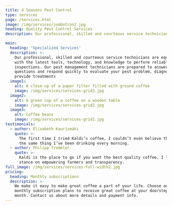 ```yaml
---
title: 4 Seasons Pest Control
type: services
page: /services.html
image: /img/services/jumbotron2.jpg
heading: Quality Pest Control Services
description: Our professional, skilled and courteous service technicians are equipped with the latest tools, technology, and knowledge to perform reliable inspections. Our pest management technicians are prepared to answer any questions and respond quickly to evaluate your pest problem, diagnose, and provide treatments.

main:
  heading: 'Specialized Services'
  description: >-
    Our professional, skilled and courteous service technicians are equipped
    with the latest tools, technology, and knowledge to perform reliable
    inspections. Our pest management technicians are prepared to answer any
    questions and respond quickly to evaluate your pest problem, diagnose, and
    provide treatments
  image1:
    alt: A close-up of a paper filter filled with ground coffee
    image: /img/services/services-grid3.jpg
  image2:
    alt: A green cup of a coffee on a wooden table
    image: /img/services/services-grid2.jpg
  image3:
    alt: Coffee beans
    image: /img/services/services-grid1.jpg
testimonials:
  - author: Elisabeth Kaurismäki
    quote: >-
      The first time I tried Kaldi’s coffee, I couldn’t even believe that was
      the same thing I’ve been drinking every morning.
  - author: Philipp Trommler
    quote: >-
      Kaldi is the place to go if you want the best quality coffee. I love their
      stance on empowering farmers and transparency.
full_image: /img/services/services-full-width2.jpg
pricing:
  heading: Monthly subscriptions
  description: >-
    We make it easy to make great coffee a part of your life. Choose one of our
    monthly subscription plans to receive great coffee at your doorstep each
    month. Contact us about more details and payment info.
---
```




